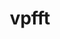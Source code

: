 ---
title: "vpfft"
layout: cache
categories: [package, v0.18]
meta: {"versions": ["develop"], "compilers": ["gcc@=7.3.1"], "oss": ["amzn2"], "platforms": ["linux"], "targets": ["aarch64", "graviton2", "x86_64_v3", "x86_64_v4"], "stacks": ["aws-ahug", "aws-ahug-aarch64"], "num_specs": 8, "num_specs_by_stack": {"aws-ahug-aarch64": 4, "aws-ahug": 4}}
spec_details: [{"hash": "4g74zhxgdj7hlt2of5ogujv74ftfp2qz", "compiler": "gcc@=7.3.1", "versions": ["develop"], "os": "amzn2", "platform": "linux", "target": "aarch64", "variants": [], "stacks": ["aws-ahug-aarch64"], "size": "-", "tarball": "https://binaries.spack.io/releases/v0.18/build_cache/linux-amzn2-aarch64/gcc-7.3.1/vpfft-develop/linux-amzn2-aarch64-gcc-7.3.1-vpfft-develop-4g74zhxgdj7hlt2of5ogujv74ftfp2qz.spack"}, {"hash": "z346eap7ookcnpayfchtw5dc2dmwr27e", "compiler": "gcc@=7.3.1", "versions": ["develop"], "os": "amzn2", "platform": "linux", "target": "graviton2", "variants": [], "stacks": ["aws-ahug-aarch64"], "size": "-", "tarball": "https://binaries.spack.io/releases/v0.18/build_cache/linux-amzn2-graviton2/gcc-7.3.1/vpfft-develop/linux-amzn2-graviton2-gcc-7.3.1-vpfft-develop-z346eap7ookcnpayfchtw5dc2dmwr27e.spack"}, {"hash": "4bf6erguabbafyrukq4dxfb3drktgqlj", "compiler": "gcc@=7.3.1", "versions": ["develop"], "os": "amzn2", "platform": "linux", "target": "x86_64_v3", "variants": [], "stacks": ["aws-ahug"], "size": "-", "tarball": "https://binaries.spack.io/releases/v0.18/build_cache/linux-amzn2-x86_64_v3/gcc-7.3.1/vpfft-develop/linux-amzn2-x86_64_v3-gcc-7.3.1-vpfft-develop-4bf6erguabbafyrukq4dxfb3drktgqlj.spack"}, {"hash": "dwl5gxk5n4sydygwgbeppfjzlltvklfn", "compiler": "gcc@=7.3.1", "versions": ["develop"], "os": "amzn2", "platform": "linux", "target": "x86_64_v4", "variants": [], "stacks": ["aws-ahug"], "size": "-", "tarball": "https://binaries.spack.io/releases/v0.18/build_cache/linux-amzn2-x86_64_v4/gcc-7.3.1/vpfft-develop/linux-amzn2-x86_64_v4-gcc-7.3.1-vpfft-develop-dwl5gxk5n4sydygwgbeppfjzlltvklfn.spack"}, {"hash": "7vw4qcq3mpprckgy2jzwhkghmuzmrmdz", "compiler": "gcc@=7.3.1", "versions": ["develop"], "os": "amzn2", "platform": "linux", "target": "graviton2", "variants": [], "stacks": ["aws-ahug-aarch64"], "size": "-", "tarball": "https://binaries.spack.io/releases/v0.18/build_cache/linux-amzn2-graviton2/gcc-7.3.1/vpfft-develop/linux-amzn2-graviton2-gcc-7.3.1-vpfft-develop-7vw4qcq3mpprckgy2jzwhkghmuzmrmdz.spack"}, {"hash": "yerwzzjd5ckp767tusefl6y5y4j3jyvt", "compiler": "gcc@=7.3.1", "versions": ["develop"], "os": "amzn2", "platform": "linux", "target": "aarch64", "variants": [], "stacks": ["aws-ahug-aarch64"], "size": "-", "tarball": "https://binaries.spack.io/releases/v0.18/build_cache/linux-amzn2-aarch64/gcc-7.3.1/vpfft-develop/linux-amzn2-aarch64-gcc-7.3.1-vpfft-develop-yerwzzjd5ckp767tusefl6y5y4j3jyvt.spack"}, {"hash": "zdn6juvklyys3ptvezbmvefgkoqgis4h", "compiler": "gcc@=7.3.1", "versions": ["develop"], "os": "amzn2", "platform": "linux", "target": "x86_64_v4", "variants": [], "stacks": ["aws-ahug"], "size": "-", "tarball": "https://binaries.spack.io/releases/v0.18/build_cache/linux-amzn2-x86_64_v4/gcc-7.3.1/vpfft-develop/linux-amzn2-x86_64_v4-gcc-7.3.1-vpfft-develop-zdn6juvklyys3ptvezbmvefgkoqgis4h.spack"}, {"hash": "5diyhe2tq4e6p7m4tax6r7b4ec63ktqt", "compiler": "gcc@=7.3.1", "versions": ["develop"], "os": "amzn2", "platform": "linux", "target": "x86_64_v3", "variants": [], "stacks": ["aws-ahug"], "size": "-", "tarball": "https://binaries.spack.io/releases/v0.18/build_cache/linux-amzn2-x86_64_v3/gcc-7.3.1/vpfft-develop/linux-amzn2-x86_64_v3-gcc-7.3.1-vpfft-develop-5diyhe2tq4e6p7m4tax6r7b4ec63ktqt.spack"}]
---
